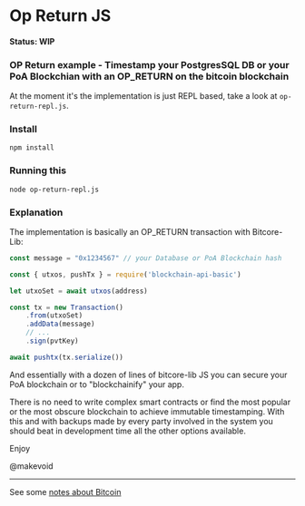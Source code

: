 # Op Return JS

#### Status: WIP

### OP Return example - Timestamp your PostgresSQL DB or your PoA Blockchian with an OP_RETURN on the bitcoin blockchain

At the moment it's the implementation is just REPL based, take a look at `op-return-repl.js`.

### Install

    npm install

### Running this

    node op-return-repl.js

### Explanation

The implementation is basically an OP_RETURN transaction with Bitcore-Lib:

```js
const message = "0x1234567" // your Database or PoA Blockchain hash

const { utxos, pushTx } = require('blockchain-api-basic')

let utxoSet = await utxos(address)

const tx = new Transaction()
    .from(utxoSet)
    .addData(message)
    // ...
    .sign(pvtKey)

await pushtx(tx.serialize())
```

And essentially with a dozen of lines of bitcore-lib JS you can secure your PoA blockchain or to "blockchainify" your app.

There is no need to write complex smart contracts or find the most popular or the most obscure blockchain to achieve immutable timestamping. With this and with backups made by every party involved in the system you should beat in development time all the other options available.

Enjoy

@makevoid

---

See some [notes about Bitcoin](https://github.com/makevoid/op-return.js/blob/master/Readme.notes.md)

